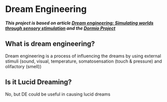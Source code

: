 # Dream Engineering
***This project is based on article [Dream engineering: Simulating worlds through sensory stimulation](https://www.sciencedirect.com/science/article/pii/S1053810020300325) and the [Dormio Project](https://www.media.mit.edu/projects/sleep-creativity/overview/)***

## What is dream engineering?
Dream engineering is a process of influencing the dreams by using external stimuli (sound, visual, temperature, somatosensation (touch & pressure) and olifactory (smell))   

## Is it Lucid Dreaming?
No, but DE could be useful in causing lucid dreams

